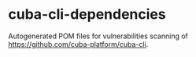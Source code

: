 # cuba-cli-dependencies

Autogenerated POM files for vulnerabilities scanning of https://github.com/cuba-platform/cuba-cli.
